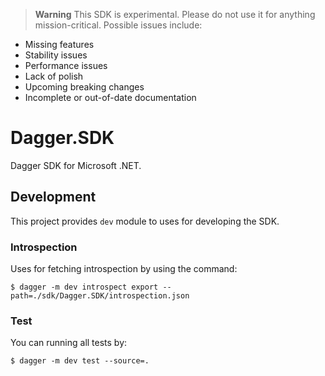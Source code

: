 > **Warning** This SDK is experimental. Please do not use it for anything
> mission-critical. Possible issues include:

- Missing features
- Stability issues
- Performance issues
- Lack of polish
- Upcoming breaking changes
- Incomplete or out-of-date documentation

# Dagger.SDK

Dagger SDK for Microsoft .NET.

## Development

This project provides `dev` module to uses for developing the SDK.

### Introspection

Uses for fetching introspection by using the command:

```
$ dagger -m dev introspect export --path=./sdk/Dagger.SDK/introspection.json
```

### Test

You can running all tests by:

```
$ dagger -m dev test --source=.
```
